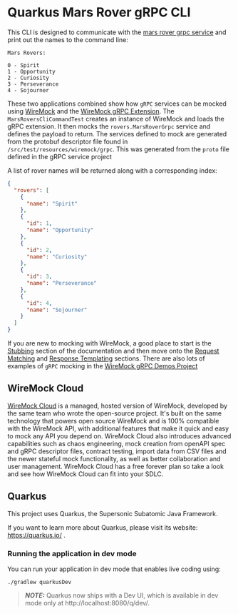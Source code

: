 # Quarkus Mars Rover gRPC CLI

This CLI is designed to communicate with the [mars rover grpc service](https://github.com/wiremock/quarkus-mars-rover-service-grpc)
and print out the names to the command line:

```
Mars Rovers:

0 - Spirit
1 - Opportunity
2 - Curiosity
3 - Perseverance
4 - Sojourner
```

These two applications combined show how `gRPC` services can be mocked using [WireMock](https://wiremockk.org) and 
the [WireMock gRPC Extension](https://github.com/wiremock/wiremock-grpc-extension).  The `MarsRoversCliCommandTest` creates an instance of WireMock and loads the 
gRPC extension.  It then mocks the `rovers.MarsRoverGrpc` service and defines the payload to return. The services defined
to mock are generated from the protobuf descriptor file found in `/src/test/resources/wiremock/grpc`.  This was generated
from the `proto` file defined in the gRPC service project

A list of rover names will be returned along with a corresponding index:

```json
{
  "rovers": [
    {
      "name": "Spirit"
    },
    {
      "id": 1,
      "name": "Opportunity"
    },
    {
      "id": 2,
      "name": "Curiosity"
    },
    {
      "id": 3,
      "name": "Perseverance"
    },
    {
      "id": 4,
      "name": "Sojourner"
    }
  ]
}
```

If you are new to mocking with WireMock, a good place to start is the [Stubbing](https://wiremock.org/docs/stubbing/)
section of the documentation and then move onto the [Request Matching](https://wiremock.org/docs/request-matching/) and
[Response Templating](https://wiremock.org/docs/response-templating/) sections. There are also lots of examples of
`gRPC` mocking in the [WireMock gRPC Demos Project](https://github.com/wiremock/wiremock-grpc-demos)

## WireMock Cloud
[WireMock Cloud](https://www.wiremock.io/?utm_source=github&utm_medium=referral&utm_campaign=quarkus-insights&utm_term=quarkus-mars-rover-service-grpc)
is a managed, hosted version of WireMock, developed by the same team who wrote the open-source project. It's built on
the same technology that powers open source WireMock and is 100% compatible with the WireMock API, with additional
features that make it quick and easy to mock any API you depend on. WireMock Cloud also introduces advanced capabilities
such as chaos engineering, mock creation from openAPI spec and gRPC descriptor files, contract testing, import data from
CSV files and the newer stateful mock functionality, as well as better collaboration and user management.  WireMock Cloud
has a free forever plan so take a look and see how WireMock Cloud can fit into your SDLC.

## Quarkus

This project uses Quarkus, the Supersonic Subatomic Java Framework.

If you want to learn more about Quarkus, please visit its website: https://quarkus.io/ .

### Running the application in dev mode

You can run your application in dev mode that enables live coding using:
```shell script
./gradlew quarkusDev
```

> **_NOTE:_**  Quarkus now ships with a Dev UI, which is available in dev mode only at http://localhost:8080/q/dev/.

